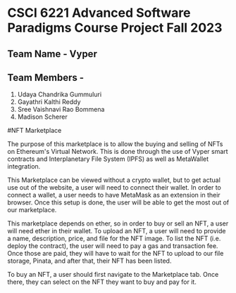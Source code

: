 # CSCI 6221 Advanced Software Paradigms Course Project Fall 2023

## Team Name - Vyper
## Team Members - 
1. Udaya Chandrika Gummuluri
2. Gayathri Kalthi Reddy
3. Sree Vaishnavi Rao Bommena
4. Madison Scherer

#NFT Marketplace

The purpose of this marketplace is to allow the buying and selling of NFTs on Ethereum's Virtual Network. This is done through the use of Vyper smart contracts and  Interplanetary File System (IPFS) as well as MetaWallet integration. 

This Marketplace can be viewed without a crypto wallet, but to get actual use out of the website, a user will need to connect their wallet. In order to connect a wallet, a user needs to have MetaMask as an extension in their browser. Once this setup is done, the user will be able to get the most out of our marketplace.

This marketplace depends on ether, so in order to buy or sell an NFT, a user will need ether in their wallet. To upload an NFT, a user will need to provide a name, description, price, and file for the NFT image. To list the NFT (i.e. deploy the contract), the user will need to pay a gas and transaction fee. Once those are paid, they will have to wait for the NFT to upload to our file storage, Pinata, and after that, their NFT has been listed. 

To buy an NFT, a user should first navigate to the Marketplace tab. Once there, they can select on the NFT they want to buy and pay for it.



